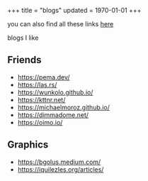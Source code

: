 +++
title = "blogs"
updated = 1970-01-01
+++

you can also find all these links [here](/plaintext/blogs.txt)

blogs I like

## Friends

- <https://pema.dev/>
- <https://las.rs/>
- <https://wunkolo.github.io/>
- <https://kttnr.net/>
- <https://michaelmoroz.github.io/>
- <https://dimmadome.net/>
- <https://oimo.io/>

## Graphics

- <https://bgolus.medium.com/>
- <https://iquilezles.org/articles/>